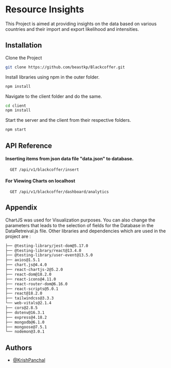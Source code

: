 
# Resource Insights

This Project is aimed at providing insights on the data based on various countries and their import and export likelihood and intensities.

## Installation

Clone the Project

```bash
git clone https://github.com/beastkp/Blackcoffer.git
```
Install libraries using npm in the outer folder.

```bash
npm install
```
Navigate to the client folder and do the same.

```bash
cd client
npm install
```

Start the server and the client from their respective folders.

```bash
npm start 
```



## API Reference

#### Inserting items from json data file "data.json" to database.

```http
  GET /api/v1/blackcoffer/insert
```


#### For Viewing Charts on localhost

```http
  GET /api/v1/blackcoffer/dashboard/analytics 
```



## Appendix

ChartJS was used for Visualization purposes. You can also change the parameters that leads to the selection of fields for the Database in the DataRetreival.js file. Other libraries and dependencies 
which are used in the project are :

```bash
├── @testing-library/jest-dom@5.17.0
├── @testing-library/react@13.4.0
├── @testing-library/user-event@13.5.0
├── axios@1.5.1
├── chart.js@4.4.0
├── react-chartjs-2@5.2.0
├── react-dom@18.2.0
├── react-icons@4.11.0
├── react-router-dom@6.16.0
├── react-scripts@5.0.1
├── react@18.2.0
├── tailwindcss@3.3.3
└── web-vitals@2.1.4
├── cors@2.8.5
├── dotenv@16.3.1
├── express@4.18.2
├── mongodb@6.1.0
├── mongoose@7.5.1
└── nodemon@3.0.1
```


## Authors

- [@KrishPanchal](https://github.com/beastkp)




